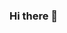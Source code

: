### Hi there 👋

<!--
**deryaozgu/deryaozgu** is a ✨ _special_ ✨ repository because its `README.md` (this file) appears on your GitHub profile.

Here are some ideas to get you started:

- 🔭 I’m currently working on Selenium
- 🌱 I’m currently learning Spring Boot and Selenium.
- 👯 I’m looking to collaborate on ...
- 🤔 I’m looking for help with ...
- 💬 Ask me about ...
- 📫 How to reach me: ozgudery@gmail.com
- 😄 Pronouns: ...
- ⚡ Fun fact: ...

[![Naereen's top languages](https://github-readme-stats.vercel.app/api/top-langs/?username=Naereen&theme=blue-green)](https://github.com/anuraghazra/github-readme-stats)

